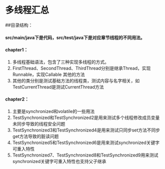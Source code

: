 # 多线程汇总
##目录结构：
#### src/main/java下是代码，src/test/java下是对应章节线程的不同用法。
#### chapter1：
1. 多线程基础语法，包含了三种实现多线程的方式。
2. FirstThread、SecondThread、ThirdThread分别是继承Thread，实现Runnable，实现Callable
其他的方法
3. 其他的类分别是测试基础方法的线程类，测试内容与名字相关，如TestCurrentThread是测试CurrentThread方法
#### chapter2：
1. 主要是synchronized和volatile的一些用法
2. TestSynchronized和TestSynchronized2是用来测试多个线程修改成员变量未同步导致的线程安全问题
3. TestSynchronized3和TestSynchronized4是用来测试只同步set方法不同步get方法导致的脏读问题
4. TestSynchronized5和TestSynchronized6是用来测试synchronized关键字可重入特性
5. TestSynchronized7、TestSynchronized8和TestSynchronized9用来测试synchronized关键字可重入特性也支持父子继承